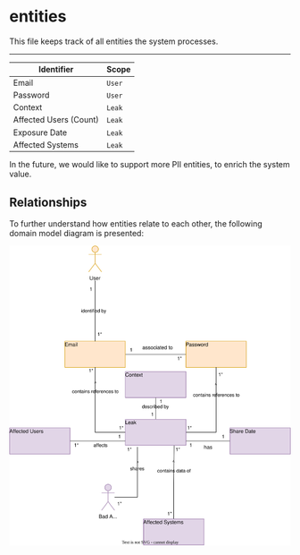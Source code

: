 # entities

This file keeps track of all entities the system processes.

---

|Identifier|Scope|
|----------|-----|
|Email|`User`|
|Password|`User`|
|Context|`Leak`|
|Affected Users (Count)|`Leak`|
|Exposure Date|`Leak`|
|Affected Systems|`Leak`|

In the future, we would like to support more PII entities, to enrich the system value.

## Relationships

To further understand how entities relate to each other, the following domain model diagram is presented:

![domain model describing entities relationships](src/001-domain-model.drawio.svg)

